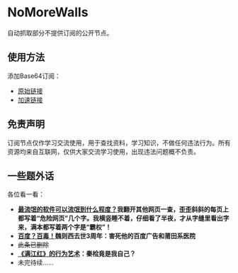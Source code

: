 # NoMoreWalls

自动抓取部分不提供订阅的公开节点。

## 使用方法

添加Base64订阅：

- [原始链接](https://raw.githubusercontent.com/peasoft/NoMoreWalls/master/list.txt)
- [加速链接](https://fastly.jsdelivr.net/gh/peasoft/NoMoreWalls@master/list.txt)

## 免责声明

订阅节点仅作学习交流使用，用于查找资料，学习知识，不做任何违法行为。所有资源均来自互联网，仅供大家交流学习使用，出现违法问题概不负责。

## 一些题外话

各位看一看：

- **[最流氓的软件可以流氓到什么程度？](https://www.zhihu.com/question/29129310)我翻开其他网页一查，歪歪斜斜的每页上都写着“危险网页”几个字。我横竖睡不着，仔细看了半夜，才从字缝里看出字来，满本都写着两个字是“霸权”！**
- **[百度？百毒！](https://user.guancha.cn/main/content?id=100552)魏则西去世3周年：害死他的百度广告和莆田系医院**
- ~~此条已删除~~<!--- **[长安课堂《十问》](http://wbx.jiangyaojia.com/a11288.html)FUCK YOU Ch\*\*\*\*\* Gov\*\*\*\*\*\*\***！<sub>有些“爱国青年”又要说了，你不是说“不做任何违法行为”吗？我只想说：笑死了，这也能叫违法？哪里违法了？具体哪一部法哪一条哪一款？你们说不出来就别想用各种借口威胁我。我告诉你们：***你们这种人迟早要完！你们总有一天会臭名昭著！！！***</sub>-->
- **[《满江红》的行为艺术](https://www.bilibili.com/video/BV11v4y1t7Gw/)：秦桧竟是我自己？**
- 未完待续……
